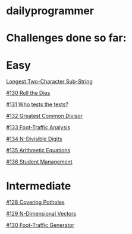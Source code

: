 dailyprogrammer
===============

Challenges done so far:
=======================

Easy
====
[Longest Two-Character Sub-String](http://www.reddit.com/r/dailyprogrammer/comments/1g0tw1/easy_longest_twocharacter_substring/)

[#130 Roll the Dies](http://www.reddit.com/r/dailyprogrammer/comments/1givnn/061713_challenge_130_easy_roll_the_dies/)

[#131 Who tests the tests?](http://www.reddit.com/r/dailyprogrammer/comments/1heozl/070113_challenge_131_easy_who_tests_the_tests/)

[#132 Greatest Common Divisor](http://www.reddit.com/r/dailyprogrammer/comments/1hvh6u/070813_challenge_132_easy_greatest_common_divisor/)

[#133 Foot-Traffic Analysis](http://www.reddit.com/r/dailyprogrammer/comments/1iambu/071513_challenge_133_easy_foottraffic_analysis/)

[#134 N-Divisible Digits](http://www.reddit.com/r/dailyprogrammer/comments/1jtryq/080613_challenge_134_easy_ndivisible_digits/)

[#135 Arithmetic Equations](http://www.reddit.com/r/dailyprogrammer/comments/1k7s7p/081313_challenge_135_easy_arithmetic_equations/)

[#136 Student Management](http://www.reddit.com/r/dailyprogrammer/comments/1kphtf/081313_challenge_136_easy_student_management/)

Intermediate
============
[#128 Covering Potholes](http://www.reddit.com/r/dailyprogrammer/comments/1g7gyi/061213_challenge_128_intermediate_covering/)

[#129 N-Dimensional Vectors](http://www.reddit.com/r/dailyprogrammer/comments/1hzq9y/071013_challenge_129_intermediate_ndimensional/)

[#130 Foot-Traffic Generator](http://www.reddit.com/r/dailyprogrammer/comments/1ihm0q/071713_challenge_130_intermediate_foottraffic/)
